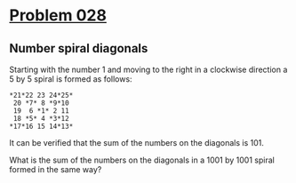 # [Problem 028](https://projecteuler.net/problem=28)
## Number spiral diagonals

Starting with the number 1 and moving to the right in a clockwise direction a 5 by 5 spiral is formed as follows:

	*21*22 23 24*25*
	 20 *7* 8 *9*10
	 19  6 *1* 2 11
	 18 *5* 4 *3*12
	*17*16 15 14*13*

It can be verified that the sum of the numbers on the diagonals is 101.

What is the sum of the numbers on the diagonals in a 1001 by 1001 spiral formed in the same way?
